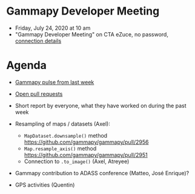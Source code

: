 # Gammapy Developer Meeting

* Friday, July 24, 2020 at 10 am
* "Gammapy Developer Meeting" on CTA eZuce, no password, [connection details](ezuce.txt)

# Agenda

* [Gammapy pulse from last week](https://github.com/gammapy/gammapy/pulse)
* [Open pull requests](https://github.com/gammapy/gammapy/pulls)
* Short report by everyone, what they have worked on during the past week 

* Resampling of maps / datasets (Axel): 
  - `MapDataset.downsample()` method https://github.com/gammapy/gammapy/pull/2956
  - `Map.resample_axis()` method https://github.com/gammapy/gammapy/pull/2951
  - Connection to `.to_image()` (Axel, Atreyee)

* Gammapy contribution to ADASS conference (Matteo, José Enrique)?
* GPS activities (Quentin)
